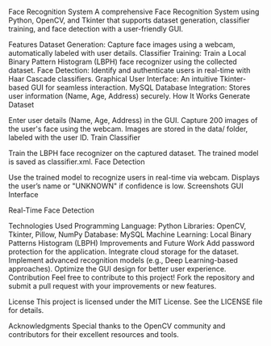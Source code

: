 Face Recognition System
A comprehensive Face Recognition System using Python, OpenCV, and Tkinter that supports dataset generation, classifier training, and face detection with a user-friendly GUI.

Features
Dataset Generation: Capture face images using a webcam, automatically labeled with user details.
Classifier Training: Train a Local Binary Pattern Histogram (LBPH) face recognizer using the collected dataset.
Face Detection: Identify and authenticate users in real-time with Haar Cascade classifiers.
Graphical User Interface: An intuitive Tkinter-based GUI for seamless interaction.
MySQL Database Integration: Stores user information (Name, Age, Address) securely.
How It Works
Generate Dataset

Enter user details (Name, Age, Address) in the GUI.
Capture 200 images of the user's face using the webcam.
Images are stored in the data/ folder, labeled with the user ID.
Train Classifier

Train the LBPH face recognizer on the captured dataset.
The trained model is saved as classifier.xml.
Face Detection

Use the trained model to recognize users in real-time via webcam.
Displays the user’s name or "UNKNOWN" if confidence is low.
Screenshots
GUI Interface

Real-Time Face Detection

Technologies Used
Programming Language: Python
Libraries: OpenCV, Tkinter, Pillow, NumPy
Database: MySQL
Machine Learning: Local Binary Patterns Histogram (LBPH)
Improvements and Future Work
Add password protection for the application.
Integrate cloud storage for the dataset.
Implement advanced recognition models (e.g., Deep Learning-based approaches).
Optimize the GUI design for better user experience.
Contribution
Feel free to contribute to this project! Fork the repository and submit a pull request with your improvements or new features.

License
This project is licensed under the MIT License. See the LICENSE file for details.

Acknowledgments
Special thanks to the OpenCV community and contributors for their excellent resources and tools.

